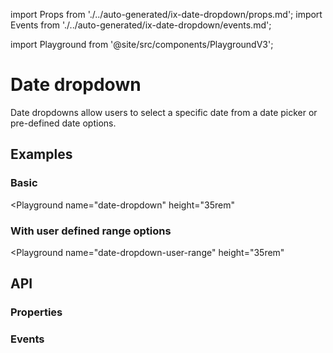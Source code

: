 import Props from './../auto-generated/ix-date-dropdown/props.md';
import Events from './../auto-generated/ix-date-dropdown/events.md';

import Playground from '@site/src/components/PlaygroundV3';

# Date dropdown
<!-- introduction start --> Date dropdowns allow users to select a specific date from a date picker or pre-defined date options. <!-- introduction end -->

## Examples

### Basic

<Playground
  name="date-dropdown" 
  height="35rem"
  >
</Playground>

### With user defined range options

<Playground
  name="date-dropdown-user-range" 
  height="35rem"
  >
</Playground>

## API

### Properties

<Props/>

### Events

<Events/>
